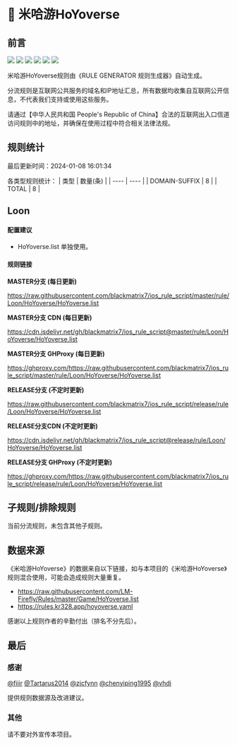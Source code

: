 # 🧸 米哈游HoYoverse

## 前言

![](https://shields.io/badge/-移除重复规则-ff69b4) ![](https://shields.io/badge/-DOMAIN与DOMAIN--SUFFIX合并-green) ![](https://shields.io/badge/-DOMAIN--SUFFIX间合并-critical) ![](https://shields.io/badge/-DOMAIN与DOMAIN--KEYWORD合并-9cf) ![](https://shields.io/badge/-DOMAIN--SUFFIX与DOMAIN--KEYWORD合并-blue) ![](https://shields.io/badge/-IP--CIDR(6)合并-blueviolet) 

米哈游HoYoverse规则由《RULE GENERATOR 规则生成器》自动生成。

分流规则是互联网公共服务的域名和IP地址汇总，所有数据均收集自互联网公开信息，不代表我们支持或使用这些服务。

请通过【中华人民共和国 People's Republic of China】合法的互联网出入口信道访问规则中的地址，并确保在使用过程中符合相关法律法规。

## 规则统计

最后更新时间：2024-01-08 16:01:34

各类型规则统计：
| 类型 | 数量(条)  | 
| ---- | ----  |
| DOMAIN-SUFFIX | 8  | 
| TOTAL | 8  | 


## Loon 

#### 配置建议
- HoYoverse.list 单独使用。

#### 规则链接
**MASTER分支 (每日更新)**

https://raw.githubusercontent.com/blackmatrix7/ios_rule_script/master/rule/Loon/HoYoverse/HoYoverse.list

**MASTER分支 CDN (每日更新)**

https://cdn.jsdelivr.net/gh/blackmatrix7/ios_rule_script@master/rule/Loon/HoYoverse/HoYoverse.list

**MASTER分支 GHProxy (每日更新)**

https://ghproxy.com/https://raw.githubusercontent.com/blackmatrix7/ios_rule_script/master/rule/Loon/HoYoverse/HoYoverse.list

**RELEASE分支 (不定时更新)**

https://raw.githubusercontent.com/blackmatrix7/ios_rule_script/release/rule/Loon/HoYoverse/HoYoverse.list

**RELEASE分支CDN (不定时更新)**

https://cdn.jsdelivr.net/gh/blackmatrix7/ios_rule_script@release/rule/Loon/HoYoverse/HoYoverse.list

**RELEASE分支 GHProxy (不定时更新)**

https://ghproxy.com/https://raw.githubusercontent.com/blackmatrix7/ios_rule_script/release/rule/Loon/HoYoverse/HoYoverse.list

## 子规则/排除规则


当前分流规则，未包含其他子规则。

## 数据来源

《米哈游HoYoverse》的数据来自以下链接，如与本项目的《米哈游HoYoverse》规则混合使用，可能会造成规则大量重复。

- https://raw.githubusercontent.com/LM-Firefly/Rules/master/Game/HoYoverse.list
- https://rules.kr328.app/hoyoverse.yaml


感谢以上规则作者的辛勤付出（排名不分先后）。

## 最后

### 感谢

[@fiiir](https://github.com/fiiir) [@Tartarus2014](https://github.com/Tartarus2014) [@zjcfynn](https://github.com/zjcfynn) [@chenyiping1995](https://github.com/chenyiping1995) [@vhdj](https://github.com/vhdj)

提供规则数据源及改进建议。

### 其他

请不要对外宣传本项目。
